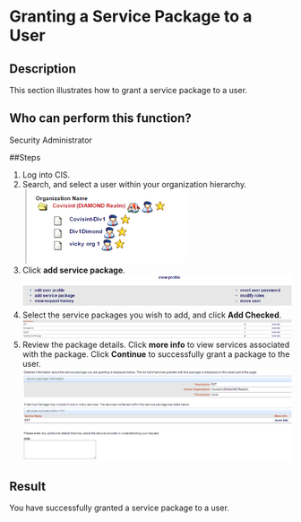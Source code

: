 # Granting a Service Package to a User

## Description
This section illustrates how to grant a service package to a user.

## Who can perform this function?
Security Administrator

##Steps
1. Log into CIS.
2. Search, and select a user within your organization hierarchy.
![](gspo-2.png)
3. Click **add service package**.
![](gpu-3.png)
4. Select the service packages you wish to add, and click **Add Checked**.
![](gpu-4.png)
5. Review the package details. Click **more info** to view services associated with the package. Click **Continue** to successfully grant a package to the user.
![](gpu-5.png)

## Result
You have successfully granted a service package to a user.
